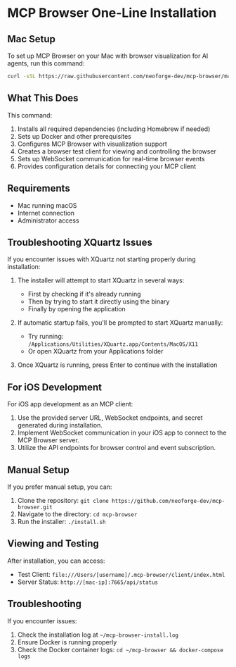 # MCP Browser One-Line Installation

## Mac Setup

To set up MCP Browser on your Mac with browser visualization for AI agents, run this command:

```bash
curl -sSL https://raw.githubusercontent.com/neoforge-dev/mcp-browser/main/install_one_line.sh | bash
```

## What This Does

This command:

1. Installs all required dependencies (including Homebrew if needed)
2. Sets up Docker and other prerequisites 
3. Configures MCP Browser with visualization support
4. Creates a browser test client for viewing and controlling the browser
5. Sets up WebSocket communication for real-time browser events
6. Provides configuration details for connecting your MCP client

## Requirements

- Mac running macOS
- Internet connection
- Administrator access

## Troubleshooting XQuartz Issues

If you encounter issues with XQuartz not starting properly during installation:

1. The installer will attempt to start XQuartz in several ways:
   - First by checking if it's already running
   - Then by trying to start it directly using the binary
   - Finally by opening the application

2. If automatic startup fails, you'll be prompted to start XQuartz manually:
   - Try running: `/Applications/Utilities/XQuartz.app/Contents/MacOS/X11`
   - Or open XQuartz from your Applications folder

3. Once XQuartz is running, press Enter to continue with the installation

## For iOS Development

For iOS app development as an MCP client:

1. Use the provided server URL, WebSocket endpoints, and secret generated during installation.
2. Implement WebSocket communication in your iOS app to connect to the MCP Browser server.
3. Utilize the API endpoints for browser control and event subscription.

## Manual Setup

If you prefer manual setup, you can:

1. Clone the repository: `git clone https://github.com/neoforge-dev/mcp-browser.git`
2. Navigate to the directory: `cd mcp-browser`
3. Run the installer: `./install.sh`

## Viewing and Testing

After installation, you can access:

- Test Client: `file:///Users/[username]/.mcp-browser/client/index.html`
- Server Status: `http://[mac-ip]:7665/api/status`

## Troubleshooting

If you encounter issues:

1. Check the installation log at `~/mcp-browser-install.log`
2. Ensure Docker is running properly
3. Check the Docker container logs: `cd ~/mcp-browser && docker-compose logs` 
